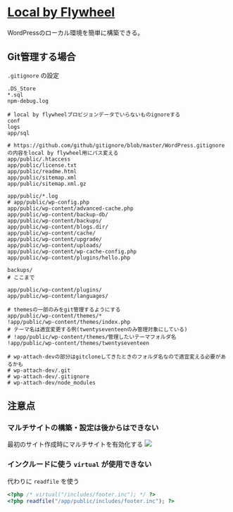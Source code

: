 # [Local by Flywheel](https://localbyflywheel.com/)

WordPressのローカル環境を簡単に構築できる。

## Git管理する場合
`.gitignore` の設定

```
.DS_Store
*.sql
npm-debug.log

# local by flywheelプロビジョンデータでいらないものignoreする
conf
logs
app/sql

# https://github.com/github/gitignore/blob/master/WordPress.gitignore の内容をlocal by flywheel用にパス変える
app/public/.htaccess
app/public/license.txt
app/public/readme.html
app/public/sitemap.xml
app/public/sitemap.xml.gz

app/public/*.log
# app/public/wp-config.php
app/public/wp-content/advanced-cache.php
app/public/wp-content/backup-db/
app/public/wp-content/backups/
app/public/wp-content/blogs.dir/
app/public/wp-content/cache/
app/public/wp-content/upgrade/
app/public/wp-content/uploads/
app/public/wp-content/wp-cache-config.php
app/public/wp-content/plugins/hello.php

backups/
# ここまで

app/public/wp-content/plugins/
app/public/wp-content/languages/

# themesの一部のみをgit管理するようにする
app/public/wp-content/themes/*
!app/public/wp-content/themes/index.php
# テーマ名は適宜変更する例(twentyseventeenのみ管理対象にしている)
# !app/public/wp-content/themes/管理したいテーマフォルダ名
!app/public/wp-content/themes/twentyseventeen

# wp-attach-devの部分はgitcloneしてきたときのフォルダ名なので適宜変える必要があるかも
# wp-attach-dev/.git
# wp-attach-dev/.gitignore
# wp-attach-dev/node_modules
```

## 注意点 

### マルチサイトの構築・設定は後からはできない
最初のサイト作成時にマルチサイトを有効化する
![](/tool.flywheel1.png)

### インクルードに使う `virtual` が使用できない
代わりに `readfile` を使う

```php
<?php /* virtual("/includes/footer.inc"); */ ?>
<?php readfile("/app/public/includes/footer.inc"); ?>
```
